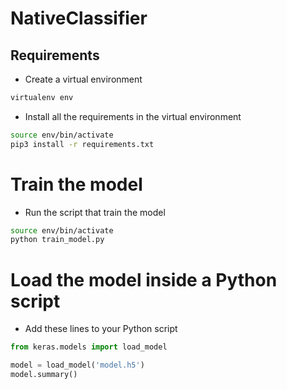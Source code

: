 # NativeClassifier

## Requirements

- Create a virtual environment

```bash
virtualenv env
```

- Install all the requirements in the virtual environment

```bash
source env/bin/activate
pip3 install -r requirements.txt
```

# Train the model

- Run the script that train the model

```bash
source env/bin/activate
python train_model.py
```

# Load the model inside a Python script

- Add these lines to your Python script

```python
from keras.models import load_model

model = load_model('model.h5')
model.summary()
```